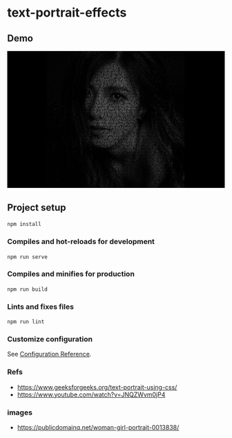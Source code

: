 # text-portrait-effects

## Demo
![エビフライトライアングル](src/assets/demo.jpg)

## Project setup
```
npm install
```

### Compiles and hot-reloads for development
```
npm run serve
```

### Compiles and minifies for production
```
npm run build
```

### Lints and fixes files
```
npm run lint
```

### Customize configuration
See [Configuration Reference](https://cli.vuejs.org/config/).

### Refs
* https://www.geeksforgeeks.org/text-portrait-using-css/
* https://www.youtube.com/watch?v=JNQZWvm0jP4

### images
* https://publicdomainq.net/woman-girl-portrait-0013838/
